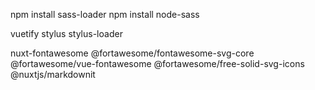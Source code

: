npm install sass-loader
npm install node-sass

vuetify
stylus stylus-loader

nuxt-fontawesome
@fortawesome/fontawesome-svg-core @fortawesome/vue-fontawesome
@fortawesome/free-solid-svg-icons
@nuxtjs/markdownit
